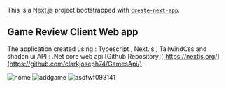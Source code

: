 This is a [Next.js](https://nextjs.org/) project bootstrapped with [`create-next-app`](https://github.com/vercel/next.js/tree/canary/packages/create-next-app).

## Game Review Client Web app

The application created using : Typescript , Next.js , TailwindCss and shadcn ui
API : .Net core web api [Github Repository]([https://nextjs.org/](https://github.com/clarkjoseph74/GamesApi/)



![home](https://github.com/clarkjoseph74/GameReviewClient/assets/77942463/26a0603b-a828-4538-9d69-042e3cd4e6e0)
![addgame](https://github.com/clarkjoseph74/GameReviewClient/assets/77942463/2d78a788-b78d-42ee-93a5-a9612942dd37)
![asdfwf093141](https://github.com/clarkjoseph74/GameReviewClient/assets/77942463/132f95b4-eadc-4d7f-b4b7-b7f986042389)
